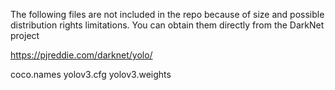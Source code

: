 The following files are not included in the repo because of size and possible distribution rights limitations.  You can obtain them directly from the DarkNet project 

https://pjreddie.com/darknet/yolo/

coco.names
yolov3.cfg
yolov3.weights
